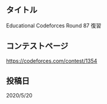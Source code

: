 ## タイトル

Educational Codeforces Round 87 復習

## コンテストページ

https://codeforces.com/contest/1354

## 投稿日

2020/5/20
